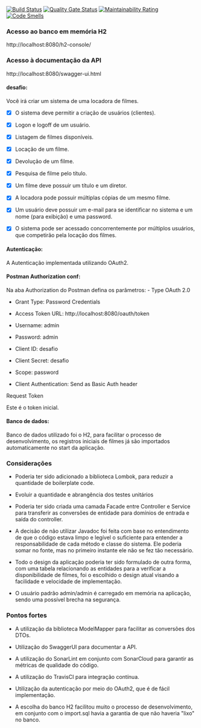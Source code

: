 [![Build Status](https://travis-ci.com/yuri-andrade/locadora-paratodos.svg?branch=master)](https://travis-ci.com/yuri-andrade/locadora-paratodos)
[![Quality Gate Status](https://sonarcloud.io/api/project_badges/measure?project=yuri-andrade_locadora-paratodos&metric=alert_status)](https://sonarcloud.io/dashboard?id=yuri-andrade_locadora-paratodos)
[![Maintainability Rating](https://sonarcloud.io/api/project_badges/measure?project=yuri-andrade_locadora-paratodos&metric=sqale_rating)](https://sonarcloud.io/dashboard?id=yuri-andrade_locadora-paratodos)
[![Code Smells](https://sonarcloud.io/api/project_badges/measure?project=yuri-andrade_locadora-paratodos&metric=code_smells)](https://sonarcloud.io/dashboard?id=yuri-andrade_locadora-paratodos)

<h3>Acesso ao banco em memória H2</h3>

http://localhost:8080/h2-console/

<h3>Acesso à documentação da API</h3>

http://localhost:8080/swagger-ui.html
<h4> desafio: </h4>

Você irá criar um sistema de uma locadora de filmes.
- [x] O sistema deve permitir a criação de usuários (clientes).
- [x] Logon e logoff de um usuário.
- [x] Listagem de filmes disponíveis.
- [x] Locação de um filme.
- [x] Devolução de um filme.
- [x] Pesquisa de filme pelo título.
- [x] Um filme deve possuir um título e um diretor.
- [x] A locadora pode possuir múltiplas cópias de um mesmo filme.
- [x] Um usuário deve possuir um e-mail para se identificar no sistema e um nome (para
exibição) e uma password.
- [x] O sistema pode ser acessado concorrentemente por múltiplos usuários, que
competirão pela locação dos filmes.


<h4> Autenticação: </h4>
A Autenticação implementada utilizando OAuth2.

<h4>Postman Authorization conf: </h4>
Na aba Authorization do Postman defina os parâmetros:
- Type OAuth 2.0

- Grant Type: Password Credentials

- Access Token URL: http://localhost:8080/oauth/token

- Username: admin
- Password: admin

- Client ID: desafio
- Client Secret: desafio
- Scope: password

- Client Authentication: Send as Basic Auth header

Request Token

Este é o token inicial.

<h4> Banco de dados: </h4>
Banco de dados utilizado foi o H2, para facilitar o processo de desenvolvimento, os registros iniciais de filmes já são importados automaticamente no start da aplicação.

<h3>Considerações</h3>

- Poderia ter sido adicionado a biblioteca Lombok, para reduzir a quantidade de boilerplate code.

- Evoluir a quantidade e abrangência dos testes unitários

- Poderia ter sido criada uma camada Facade entre Controller e Service para transferir as conversões de entidade para domínios de entrada e saída do controller.

- A decisão de não utilizar Javadoc foi feita com base no entendimento de que o código estava limpo e legível o suficiente para entender a responsabilidade de cada método e classe do sistema. Ele poderia somar no fonte, mas no primeiro instante ele não se fez tão necessário.

- Todo o design da aplicação poderia ter sido formulado de outra forma, com uma tabela relacionando as entidades para a verificar a disponibilidade de filmes, foi o escolhido o design atual visando a facilidade e velocidade de implementação.

- O usuário padrão admin/admin é carregado em memória na aplicação, sendo uma possível brecha na segurança.

<h3>Pontos fortes</h3>

- A utilização da biblioteca ModelMapper para facilitar as conversões dos DTOs.

- Utilização do SwaggerUI para documentar a API.

- A utilização do SonarLint em conjunto com SonarCloud para garantir as métricas de qualidade do código.

- A utilização do TravisCI para integração contínua.

- Utilização da autenticação por meio do OAuth2, que é de fácil implementação.

- A escolha do banco H2 facilitou muito o processo de desenvolvimento, em conjunto com o import.sql havia a garantia de que não haveria "lixo" no banco.
